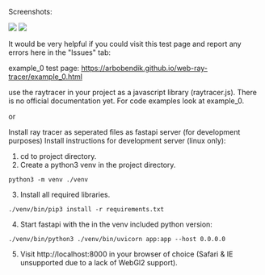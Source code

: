 Screenshots:

![](https://github.com/arbobendik/web-ray-tracer/blob/master/screenshots/screen0.png?raw=true)
![](https://github.com/arbobendik/web-ray-tracer/blob/master/screenshots/screen1.png?raw=true)

It would be very helpful if you could visit this test page and report any errors here in the "Issues" tab:

example_0 test page: https://arbobendik.github.io/web-ray-tracer/example_0.html

use the raytracer in your project as a javascript library (raytracer.js).
There is no official documentation yet. For code examples look at example_0.

or

Install ray tracer as seperated files as fastapi server (for development purposes)
Install instructions for development server (linux only):

1. cd to project directory.
2. Create a python3 venv in the project directory.
```
python3 -m venv ./venv
```
3. Install all required libraries.
```
./venv/bin/pip3 install -r requirements.txt
```
4. Start fastapi with the in the venv included python version:
```
./venv/bin/python3 ./venv/bin/uvicorn app:app --host 0.0.0.0
```
5. Visit http://localhost:8000 in your browser of choice (Safari & IE unsupported due to a lack of WebGl2 support).
